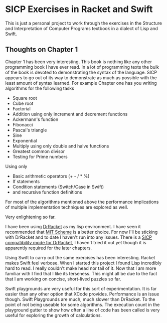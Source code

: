 # SICP Exercises in Racket and Swift

This is just a personal project to work through the exercises in the Structure and Interpretation of Computer Programs textbook in a dialect of Lisp and Swift.

## Thoughts on Chapter 1
Chapter 1 has been very interesting. This book is nothing like any other programming book I have ever read. In a lot of programming texts the bulk of the book is devoted to demonstrating the syntax of the language. SICP appears to go out of its way to demonstrate as much as possible with the least amount of syntax learned. For example Chapter one has you writing algorithms for the following tasks

- Square root
- Cube root
- Factorial
- Addition using only increment and decrement functions
- Ackermann's function
- Fibonacci
- Pascal's triangle
- Sine
- Exponential
- Multiply using only double and halve functions
- Greatest common divisor
- Testing for Prime numbers

Using only
- Basic arithmetic operators (+ - / * %)
- If statements
- Condition statements (Switch/Case in Swift)
- and recursive function definitions

For most of the algorithms mentioned above the performance implications of multiple implementation techniques are explored as well. 

Very enlightening so far.

I have been using [DrRacket](http://racket-lang.org) as my lisp environment. I have seen it recommended that [MIT Scheme](http://www.gnu.org/software/mit-scheme/) is a better choice. For now I'll be sticking with DrRacket and to date I haven't run into any issues. There is a [SICP compatibility mode for DrRacket](http://www.neilvandyke.org/racket-sicp/), I haven't tried it out yet though it is apparently required for the later chapters.

Using Swift to carry out the same exercises has been interesting. Racket makes Swift feel verbose. When I started this project I found Lisp incredibly hard to read. I really couldn't make head nor tail of it. Now that I am more familiar with I find that I like its terseness. This might all be due to the fact that I am working on concise, short-lived puzzles so far. 

Swift playgrounds are very useful for this sort of experimentation. It is far easier than any other option that XCode provides. Performance is an issue though. Swift Playgrounds are much, much slower than DrRacket. To the point of not being useable for some algorithms. The execution count in the playground gutter to show how often a line of code has been called is very useful for exploring the growth of calculations.